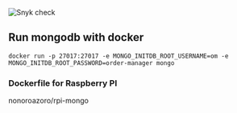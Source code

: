 ![Snyk check](https://github.com/Setre14/om-server/workflows/Snyk%20check/badge.svg)

## Run mongodb with docker

`docker run -p 27017:27017 -e MONGO_INITDB_ROOT_USERNAME=om -e MONGO_INITDB_ROOT_PASSWORD=order-manager mongo`

### Dockerfile for Raspberry PI

nonoroazoro/rpi-mongo
